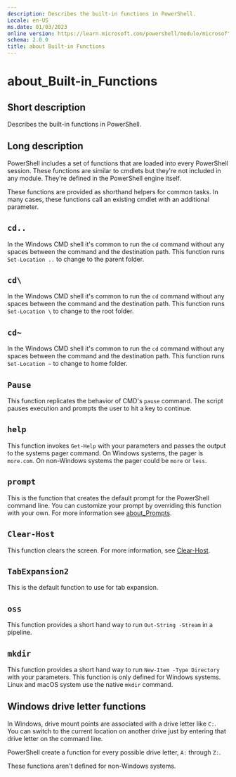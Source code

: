 ```yaml
---
description: Describes the built-in functions in PowerShell.
Locale: en-US
ms.date: 01/03/2023
online version: https://learn.microsoft.com/powershell/module/microsoft.powershell.core/about/about_built-in_functions?view=powershell-7.4&WT.mc_id=ps-gethelp
schema: 2.0.0
title: about Built-in Functions
---
```

# about_Built-in_Functions

## Short description

Describes the built-in functions in PowerShell.

## Long description

PowerShell includes a set of functions that are loaded into every PowerShell
session. These functions are similar to cmdlets but they're not included in any
module. They're defined in the PowerShell engine itself.

These functions are provided as shorthand helpers for common tasks. In many
cases, these functions call an existing cmdlet with an additional parameter.

## `cd..`

In the Windows CMD shell it's common to run the `cd` command without any spaces
between the command and the destination path. This function runs
`Set-Location ..` to change to the parent folder.

## `cd\`

In the Windows CMD shell it's common to run the `cd` command without any spaces
between the command and the destination path. This function runs
`Set-Location \` to change to the root folder.

## `cd~`

In the Windows CMD shell it's common to run the `cd` command without any spaces
between the command and the destination path. This function runs
`Set-Location ~` to change to home folder.

## `Pause`

This function replicates the behavior of CMD's `pause` command. The script
pauses execution and prompts the user to hit a key to continue.

## `help`

This function invokes `Get-Help` with your parameters and passes the output to
the systems pager command. On Windows systems, the pager is `more.com`. On
non-Windows systems the pager could be `more` or `less`.

## `prompt`

This is the function that creates the default prompt for the PowerShell command
line. You can customize your prompt by overriding this function with your own.
For more information see [about_Prompts](about_Prompts.md).

## `Clear-Host`

This function clears the screen. For more information, see
[Clear-Host](xref:Microsoft.PowerShell.Core.Clear-Host).

## `TabExpansion2`

This is the default function to use for tab expansion.

## `oss`

This function provides a short hand way to run `Out-String -Stream` in a
pipeline.

## `mkdir`

This function provides a short hand way to run `New-Item -Type Directory` with
your parameters. This function is only defined for Windows systems. Linux and
macOS system use the native `mkdir` command.

## Windows drive letter functions

In Windows, drive mount points are associated with a drive letter like `C:`.
You can switch to the current location on another drive just by entering that
drive letter on the command line.

PowerShell create a function for every possible drive letter, `A:` through
`Z:`.

These functions aren't defined for non-Windows systems.
